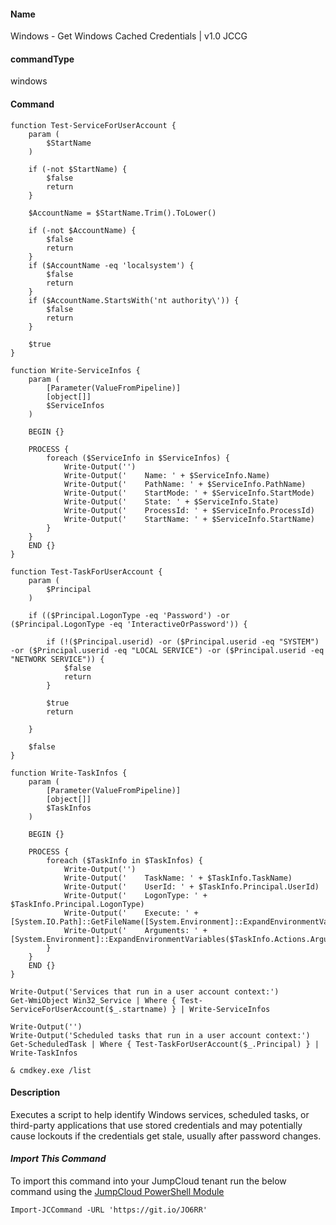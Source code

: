 #### Name

Windows - Get Windows Cached Credentials | v1.0 JCCG

#### commandType

windows

#### Command

```
function Test-ServiceForUserAccount {
    param (
        $StartName
    )

    if (-not $StartName) {
        $false
        return
    }

    $AccountName = $StartName.Trim().ToLower()

    if (-not $AccountName) {
        $false
        return
    }
    if ($AccountName -eq 'localsystem') {
        $false
        return
    }
    if ($AccountName.StartsWith('nt authority\')) {
        $false
        return
    }

    $true
}

function Write-ServiceInfos {
    param (
        [Parameter(ValueFromPipeline)]
        [object[]]
        $ServiceInfos
    )

    BEGIN {}

    PROCESS {
        foreach ($ServiceInfo in $ServiceInfos) {
            Write-Output('')
            Write-Output('    Name: ' + $ServiceInfo.Name)
            Write-Output('    PathName: ' + $ServiceInfo.PathName)
            Write-Output('    StartMode: ' + $ServiceInfo.StartMode)
            Write-Output('    State: ' + $ServiceInfo.State)
            Write-Output('    ProcessId: ' + $ServiceInfo.ProcessId)
            Write-Output('    StartName: ' + $ServiceInfo.StartName)
        }
    }
    END {}
}

function Test-TaskForUserAccount {
    param (
        $Principal
    )

    if (($Principal.LogonType -eq 'Password') -or ($Principal.LogonType -eq 'InteractiveOrPassword')) {

        if (!($Principal.userid) -or ($Principal.userid -eq "SYSTEM") -or ($Principal.userid -eq "LOCAL SERVICE") -or ($Principal.userid -eq "NETWORK SERVICE")) {
            $false
            return
        }

        $true
        return

    }

    $false
}

function Write-TaskInfos {
    param (
        [Parameter(ValueFromPipeline)]
        [object[]]
        $TaskInfos
    )

    BEGIN {}

    PROCESS {
        foreach ($TaskInfo in $TaskInfos) {
            Write-Output('')
            Write-Output('    TaskName: ' + $TaskInfo.TaskName)
            Write-Output('    UserId: ' + $TaskInfo.Principal.UserId)
            Write-Output('    LogonType: ' + $TaskInfo.Principal.LogonType)
            Write-Output('    Execute: ' + [System.IO.Path]::GetFileName([System.Environment]::ExpandEnvironmentVariables($TaskInfo.Actions.Execute).Trim('"')))
            Write-Output('    Arguments: ' + [System.Environment]::ExpandEnvironmentVariables($TaskInfo.Actions.Arguments))
        }
    }
    END {}
}

Write-Output('Services that run in a user account context:')
Get-WmiObject Win32_Service | Where { Test-ServiceForUserAccount($_.startname) } | Write-ServiceInfos

Write-Output('')
Write-Output('Scheduled tasks that run in a user account context:')
Get-ScheduledTask | Where { Test-TaskForUserAccount($_.Principal) } | Write-TaskInfos

& cmdkey.exe /list
```

#### Description

Executes a script to help identify Windows services, scheduled tasks, or third-party applications that use stored credentials and may potentially cause lockouts if the credentials get stale, usually after password changes.

#### *Import This Command*

To import this command into your JumpCloud tenant run the below command using the [JumpCloud PowerShell Module](https://github.com/TheJumpCloud/support/wiki/Installing-the-JumpCloud-PowerShell-Module)

```
Import-JCCommand -URL 'https://git.io/JO6RR'
```
